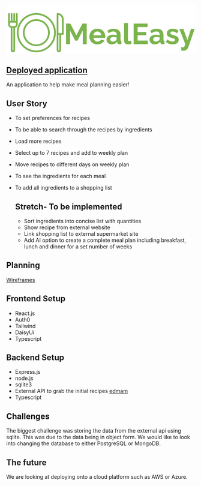 



![logo](public/images/greenLogo.png)

## [Deployed application](https://meal-easy.pushed.nz/)

An application to help make meal planning easier!

## User Story

* To set preferences for recipes
* To be able to search through the recipes by ingredients
* Load more recipes
* Select up to 7 recipes and add to weekly plan
* Move recipes to different days on weekly plan
* To see the ingredients for each meal
* To add all ingredients to a shopping list

    ## Stretch- To be implemented
  * Sort ingredients into concise list with quantities
  * Show recipe from external website
  * Link shopping list to external supermarket site
  * Add AI option to create a complete meal plan including breakfast, lunch and dinner for a set number of weeks
 
## Planning 

 [Wireframes](https://miro.com/app/board/uXjVNFoiRjA=/?share_link_id=804098580911)
 
## Frontend Setup
* React.js
* Auth0
* Tailwind
* DaisyUi
* Typescript

## Backend Setup
* Express.js
* node.js
* sqlite3
* External API to grab the initial recipes
  [edmam](https://www.edamam.com/)
* Typescript

## Challenges

The biggest challenge was storing the data from the external api using sqlite. This was due to the data being in object form. We would like to look into changing the database to either PostgreSQL or MongoDB. 

## The future

We are looking at deploying onto a cloud platform such as AWS or Azure.

  






